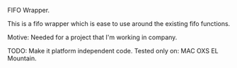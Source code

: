 FIFO Wrapper.

This is a fifo wrapper which is ease to use around the existing fifo functions.

Motive:
	Needed for a project that I'm working in company.

TODO:
	Make it platform independent code.
	Tested only on:
		MAC OXS EL Mountain.
